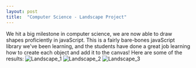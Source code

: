 ```yaml
---
layout: post
title:  "Computer Science - Landscape Project"
---
```

We hit a big milestone in computer science, we are now able to draw shapes proficiently in javaScript. This is a fairly bare-bones javaScript library we've been learning, and the students have done a great job learning how to create each object and add it to the canvas! Here are some of the results:
![Landscape_1](/assets/CSQ1.png)
![Landscape_2](/assets/CSQ1_2.png)
![Landscape_3](/assets/CSQ1_3.png)